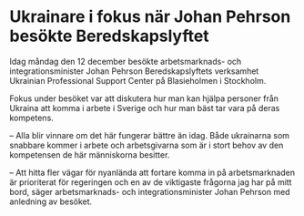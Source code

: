 # Ukrainare i fokus när Johan Pehrson besökte Beredskapslyftet

Idag måndag den 12 december besökte arbetsmarknads- och integrationsminister Johan Pehrson Beredskapslyftets verksamhet Ukrainian Professional Support Center på Blasieholmen i Stockholm.

Fokus under besöket var att diskutera hur man kan hjälpa personer från Ukraina att komma i arbete i Sverige och hur man bäst tar vara på deras kompetens.

– Alla blir vinnare om det här fungerar bättre än idag. Både ukrainarna som snabbare kommer i arbete och arbetsgivarna som är i stort behov av den kompetensen de här människorna besitter.

– Att hitta fler vägar för nyanlända att fortare komma in på arbetsmarknaden är prioriterat för regeringen och en av de viktigaste frågorna jag har på mitt bord, säger arbetsmarknads- och integrationsminister Johan Pehrson med anledning av besöket.
